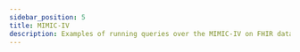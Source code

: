 ```yaml
---
sidebar_position: 5
title: MIMIC-IV
description: Examples of running queries over the MIMIC-IV on FHIR dataset using the Pathling libraries.
---
```

